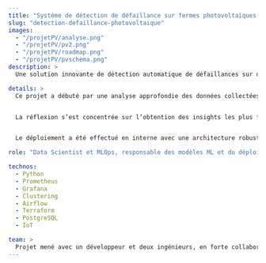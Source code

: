 ```yaml
---
title: "Système de détection de défaillance sur fermes photovoltaïques flottantes"
slug: "detection-defaillance-photovoltaique"
images:
  - "/projetPV/analyse.png"
  - "/projetPV/pv2.png"
  - "/projetPV/roadmap.png"
  - "/projetPV/pvschema.png"
description: >
  Une solution innovante de détection automatique de défaillances sur des fermes de panneaux photovoltaïques flottants sur des lacs. Le système combine IoT, analyse de données et machine learning pour optimiser la maintenance et maximiser la production.

details: >
  Ce projet a débuté par une analyse approfondie des données collectées via des capteurs IoT installés sur la centrale EDF. Avec une équipe composée d’un développeur et de deux ingénieurs, nous avons mis en place des méthodes de data science pour identifier et optimiser les informations pertinentes pour la détection d’anomalies.


  La réflexion s’est concentrée sur l’obtention des insights les plus fiables avec le meilleur rapport qualité/prix. Ensuite, une solution automatisée a été développée, incluant un modèle de machine learning déployé pour détecter en temps réel les défaillances.


  Le déploiement a été effectué en interne avec une architecture robuste utilisant Terraform pour l’infrastructure, Airflow pour l’orchestration des workflows, et PostgreSQL pour la gestion des données.

role: "Data Scientist et MLOps, responsable des modèles ML et du déploiement automatisé"

technos:
  - Python
  - Prometheus
  - Grafana
  - Clustering
  - Airflow
  - Terraform
  - PostgreSQL
  - IoT

team: >
  Projet mené avec un développeur et deux ingénieurs, en forte collaboration autour de la collecte IoT, du développement ML et de l’intégration opérationnelle sur la centrale EDF.
---
```

